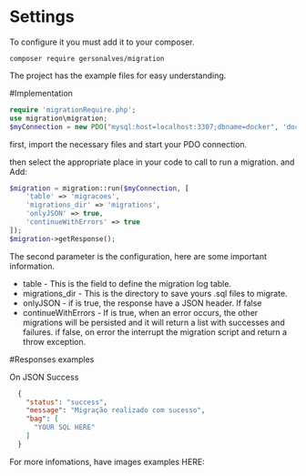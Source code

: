# Settings

To configure it you must add it to your composer. 

``composer require gersonalves/migration``

The project has the example files for easy understanding. 

#Implementation

```php
require 'migrationRequire.php';
use migration\migration;
$myConnection = new PDO("mysql:host=localhost:3307;dbname=docker", 'docker', 'docker', [PDO::ATTR_ERRMODE => PDO::ERRMODE_EXCEPTION]);
```
first, import the necessary files and start your PDO connection. 

then select the appropriate place in your code to call to run a migration. and Add:

```php
$migration = migration::run($myConnection, [
    'table' => 'migracoes',
    'migrations_dir' => 'migrations',
    'onlyJSON' => true,
    'continueWithErrors' => true
]);
$migration->getResponse();
```

The second parameter is the configuration, here are some important information. 

- table - This is the field to define the migration log table. 
- migrations_dir - This is the directory to save yours .sql files to migrate.
- onlyJSON - if is true, the response have a JSON header. If false
- continueWithErrors - If is true, when an error occurs, the other migrations will be persisted and it will return a list with successes and failures. if false, on error the interrupt the migration script and return a throw exception.

#Responses examples

On JSON Success
```JSON
  {
    "status": "success",
    "message": "Migração realizado com sucesso",
    "bag": [
      "YOUR SQL HERE"
    ]
  }
```

For more infomations, have images examples HERE:
